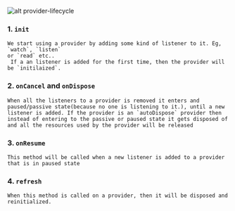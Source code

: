 ![alt provider-lifecycle](https://miro.medium.com/v2/resize:fit:1100/format:webp/1*cjNno3XsK7pP3yKwyYL7gw.jpeg)

### 1. `init`
	We start using a provider by adding some kind of listener to it. Eg, `watch`, `listen`
	or `read` etc..
	 If a an listener is added for the first time, then the provider will be `initilaized`.
### 2. `onCancel` and `onDispose`
	When all the listeners to a provider is removed it enters and paused/passive state(because no one is listening to it.), until a new listener is added. If the provider is an `autoDispose` provider then instead of entering to the passive or paused state it gets disposed of and all the resources used by the provider will be released
### 3. `onResume`
	This method will be called when a new listener is added to a provider that is in paused state
### 4. `refresh`
	When this method is called on a provider, then it will be disposed and reinitialized.

